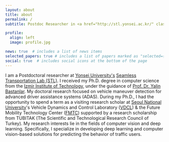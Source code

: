 ```yaml
---
layout: about
title: about
permalink: /
subtitle: Postdoc Researcher in <a href="http://stl.yonsei.ac.kr/" class="page-description" target="_blank">Seamless Transportation Lab</a> at <a href="https://www.yonsei.ac.kr/en_sc/" class="page-description" target="_blank">Yonsei University</a>.

profile:
  align: left
  image: profile.jpg

news: true  # includes a list of news items
selected_papers: true # includes a list of papers marked as "selected={true}"
social: true  # includes social icons at the bottom of the page
---
```

I am a Postdoctoral researcher at [Yonsei University's](https://www.yonsei.ac.kr/en_sc/) [Seamless Transportation Lab (STL)](http://stl.yonsei.ac.kr/). I received my Ph.D. degree in computer science from the [Izmir Institute of Technology](https://en.iyte.edu.tr/), under the guidance of [Prof. Dr. Yalin Bastanlar](https://ceng.iyte.edu.tr/people/yalin-bastanlar/). My doctoral research focused on vehicle maneuver detection for advanced driver assistance systems (ADAS). During my Ph.D., I had the opportunity to spend a term as a visiting research scholar at [Seoul National University](https://en.snu.ac.kr/)'s Vehicle Dynamics and Control Laboratory ([VDCL](https://vdcl.snu.ac.kr/)) & the Future Mobility Technology Center ([FMTC](https://fmtc.snu.ac.kr/)) supported by a research scholarship from TUBITAK (The Scientific and Technological Research Council of Turkey).
My research interests lie in the fields of computer vision and deep learning. Specifically, I specialize in developing deep learning and computer vision-based solutions for predicting the behavior of traffic users.
